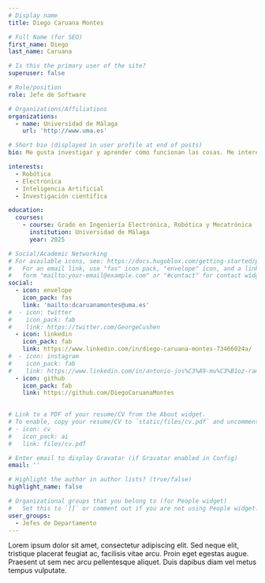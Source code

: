 ```yaml
---
# Display name
title: Diego Caruana Montes

# Full Name (for SEO)
first_name: Diego
last_name: Caruana

# Is this the primary user of the site?
superuser: false

# Role/position
role: Jefe de Software

# Organizations/Affiliations
organizations:
  - name: Universidad de Málaga
    url: 'http://www.uma.es'

# Short bio (displayed in user profile at end of posts)
bio: Me gusta investigar y aprender cómo funcionan las cosas. Me interesan la robótica, la inteligencia artificial, la electrónica, la física y las matemáticas. 

interests:
  - Robótica
  - Electrónica
  - Inteligencia Artificial
  - Investigación científica

education:
  courses:
    - course: Grado en Ingeniería Electrónica, Robótica y Mecatrónica
      institution: Universidad de Málaga
      year: 2025

# Social/Academic Networking
# For available icons, see: https://docs.hugoblox.com/getting-started/page-builder/#icons
#   For an email link, use "fas" icon pack, "envelope" icon, and a link in the
#   form "mailto:your-email@example.com" or "#contact" for contact widget.
social:
  - icon: envelope
    icon_pack: fas
    link: 'mailto:dcaruanamontes@uma.es'
#  - icon: twitter
#    icon_pack: fab
#    link: https://twitter.com/GeorgeCushen
  - icon: linkedin
    icon_pack: fab
    link: https://www.linkedin.com/in/diego-caruana-montes-73466024a/
#  - icon: instagram
#    icon_pack: fab
#    link: https://www.linkedin.com/in/antonio-jos%C3%A9-mu%C3%B1oz-ram%C3%ADrez-25004b120/
  - icon: github
    icon_pack: fab
    link: https://github.com/DiegoCaruanaMontes

    
# Link to a PDF of your resume/CV from the About widget.
# To enable, copy your resume/CV to `static/files/cv.pdf` and uncomment the lines below.
# - icon: cv
#   icon_pack: ai
#   link: files/cv.pdf

# Enter email to display Gravatar (if Gravatar enabled in Config)
email: ''

# Highlight the author in author lists? (true/false)
highlight_name: false

# Organizational groups that you belong to (for People widget)
#   Set this to `[]` or comment out if you are not using People widget.
user_groups:
  - Jefes de Departamento
---
```




Lorem ipsum dolor sit amet, consectetur adipiscing elit. Sed neque elit, tristique placerat feugiat ac, facilisis vitae arcu. Proin eget egestas augue. Praesent ut sem nec arcu pellentesque aliquet. Duis dapibus diam vel metus tempus vulputate.
